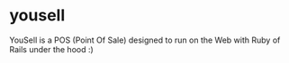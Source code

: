 yousell
=======

YouSell is a POS (Point Of Sale) designed to run on the Web with Ruby of Rails under the hood :)
